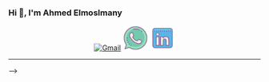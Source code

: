 ### Hi 👋, I'm Ahmed Elmoslmany

<!--
**Ahmed-Elmoslmany/Ahmed-Elmoslmany** is a ✨ _special_ ✨ repository because its `README.md` (this file) appears on your GitHub profile.

<div align=center>
	<a href="https://github.com/EmanElsayed2002"><img src="https://img.shields.io/badge/github-%23181717.svg?style=plastic&logo=github&logoColor=white" alt="GitHub"/>
  </a>
  </div>
  
## About me

- :student: I’m currently learning: `Computer Science`
- 🌱 I’m currently learning `Node.js`
- 👯 I’m looking to collaborate on `something related to backend`
- 🤔 I’m looking for help with `Anything you can help with :D
- 📫 How to reach me: <!-- -->
<p align="center">
	<a href="mailto:ahmedelmoslmany74@gmail.com"><img img src="icons/gmail2.svg" alt="Gmail" title="gmail" width="50px"/></a>
	<a href="https://wa.me/021278416263"><img src="icons/whatsapp.svg" alt="Whatsapp" title="whatsapp" width="50px"/></a>
	<a href="https://www.linkedin.com/in/ahmed-elmoslmany-014935222/"><img src="icons/linkedin.svg" alt="LinkedIn" width="50px" title="linkedin"/></a>
</p>
<hr>
-->
